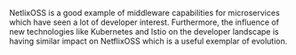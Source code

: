 NetlixOSS is a good example of middleware capabilities for microservices which have seen a lot of
developer interest. Furthermore, the influence of new technologies like Kubernetes and Istio on
the developer landscape is having similar impact on NetflixOSS which is a useful exemplar of evolution.